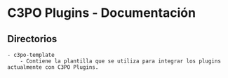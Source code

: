 # C3PO Plugins - Documentación

## Directorios

    - c3po-template
        - Contiene la plantilla que se utiliza para integrar los plugins actualmente con C3PO Plugins.